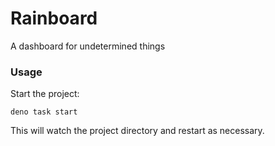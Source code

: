 # Rainboard
A dashboard for undetermined things
### Usage

Start the project:

```
deno task start
```

This will watch the project directory and restart as necessary.
